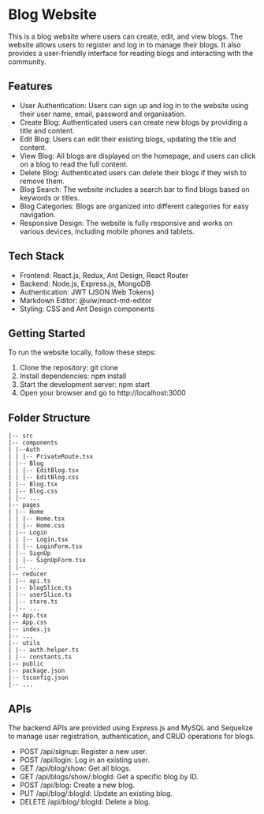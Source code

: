 # Blog Website

This is a blog website where users can create, edit, and view blogs. The website allows users to register and log in to manage their blogs. It also provides a user-friendly interface for reading blogs and interacting with the community.

## Features

- User Authentication: Users can sign up and log in to the website using their user name, email, password and organisation.
- Create Blog: Authenticated users can create new blogs by providing a title and content.
- Edit Blog: Users can edit their existing blogs, updating the title and content.
- View Blog: All blogs are displayed on the homepage, and users can click on a blog to read the full content.
- Delete Blog: Authenticated users can delete their blogs if they wish to remove them.
- Blog Search: The website includes a search bar to find blogs based on keywords or titles.
- Blog Categories: Blogs are organized into different categories for easy navigation.
- Responsive Design: The website is fully responsive and works on various devices, including mobile phones and tablets.

## Tech Stack

- Frontend: React.js, Redux, Ant Design, React Router
- Backend: Node.js, Express.js, MongoDB
- Authentication: JWT (JSON Web Tokens)
- Markdown Editor: @uiw/react-md-editor
- Styling: CSS and Ant Design components

## Getting Started

To run the website locally, follow these steps:

1. Clone the repository: git clone <repository-url>
2. Install dependencies: npm install
3. Start the development server: npm start
4. Open your browser and go to http://localhost:3000

## Folder Structure

```
|-- src
|-- components
| |--Auth
| | |-- PrivateRoute.tsx
| |-- Blog
| | |-- EditBlog.tsx
| | |-- EditBlog.css
| |-- Blog.tsx
| |-- Blog.css
| |-- ...
|-- pages
| |-- Home
| | |-- Home.tsx
| | |-- Home.css
| |-- Login
| | |-- Login.tsx
| | |-- LoginForm.tsx
| |-- SignUp
| | |-- SignUpForm.tsx
| |-- ...
|-- reducer
| |-- api.ts
| |-- blogSlice.ts
| |-- userSlice.ts
| |-- store.ts
| |-- ...
|-- App.tsx
|-- App.css
|-- index.js
|-- ...
|-- utils
| |-- auth.helper.ts
| |-- constants.ts
|-- public
|-- package.json
|-- tsconfig.json
|-- ...
```

## APIs

The backend APIs are provided using Express.js and MySQL and Sequelize to manage user registration, authentication, and CRUD operations for blogs.

- POST /api/signup: Register a new user.
- POST /api/login: Log in an existing user.
- GET /api/blog/show: Get all blogs.
- GET /api/blogs/show/:blogId: Get a specific blog by ID.
- POST /api/blog: Create a new blog.
- PUT /api/blog/:blogId: Update an existing blog.
- DELETE /api/blog/:blogId: Delete a blog.
